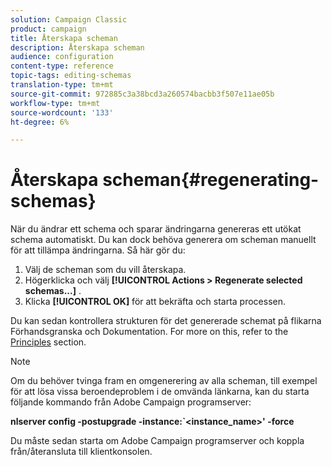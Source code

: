 ```yaml
---
solution: Campaign Classic
product: campaign
title: Återskapa scheman
description: Återskapa scheman
audience: configuration
content-type: reference
topic-tags: editing-schemas
translation-type: tm+mt
source-git-commit: 972885c3a38bcd3a260574bacbb3f507e11ae05b
workflow-type: tm+mt
source-wordcount: '133'
ht-degree: 6%

---
```



# Återskapa scheman{#regenerating-schemas}

När du ändrar ett schema och sparar ändringarna genereras ett utökat schema automatiskt. Du kan dock behöva generera om scheman manuellt för att tillämpa ändringarna. Så här gör du:

1. Välj de scheman som du vill återskapa.
1. Högerklicka och välj **[!UICONTROL Actions > Regenerate selected schemas...]** .
1. Klicka **[!UICONTROL OK]** för att bekräfta och starta processen.

Du kan sedan kontrollera strukturen för det genererade schemat på flikarna Förhandsgranska och Dokumentation. For more on this, refer to the [Principles](../../configuration/using/data-schemas.md#principles) section.

>[!NOTE]
>
>Om du behöver tvinga fram en omgenerering av alla scheman, till exempel för att lösa vissa beroendeproblem i de omvända länkarna, kan du starta följande kommando från Adobe Campaign programserver:
>
>**nlserver config -postupgrade -instance:`&lt;instance_name>&#39; -force**
>
>Du måste sedan starta om Adobe Campaign programserver och koppla från/återansluta till klientkonsolen.
